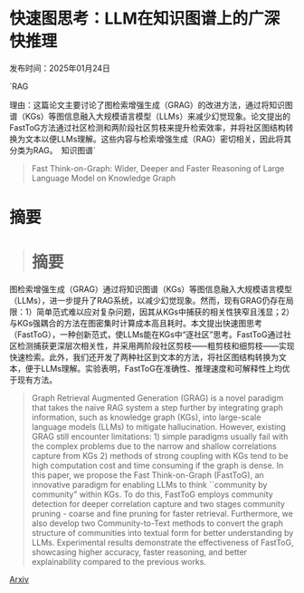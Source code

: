 # 快速图思考：LLM在知识图谱上的广深快推理

发布时间：2025年01月24日

`RAG

理由：这篇论文主要讨论了图检索增强生成（GRAG）的改进方法，通过将知识图谱（KGs）等图信息融入大规模语言模型（LLMs）来减少幻觉现象。论文提出的FastToG方法通过社区检测和两阶段社区剪枝来提升检索效率，并将社区图结构转换为文本以便LLMs理解。这些内容与检索增强生成（RAG）密切相关，因此将其分类为RAG。` `知识图谱`

> Fast Think-on-Graph: Wider, Deeper and Faster Reasoning of Large Language Model on Knowledge Graph

# 摘要

> # 摘要
图检索增强生成（GRAG）通过将知识图谱（KGs）等图信息融入大规模语言模型（LLMs），进一步提升了RAG系统，以减少幻觉现象。然而，现有GRAG仍存在局限：1）简单范式难以应对复杂问题，因其从KGs中捕获的相关性狭窄且浅显；2）与KGs强耦合的方法在图密集时计算成本高且耗时。本文提出快速图思考（FastToG），一种创新范式，使LLMs能在KGs中“逐社区”思考。FastToG通过社区检测捕获更深层次相关性，并采用两阶段社区剪枝——粗剪枝和细剪枝——实现快速检索。此外，我们还开发了两种社区到文本的方法，将社区图结构转换为文本，便于LLMs理解。实验表明，FastToG在准确性、推理速度和可解释性上均优于现有方法。

> Graph Retrieval Augmented Generation (GRAG) is a novel paradigm that takes the naive RAG system a step further by integrating graph information, such as knowledge graph (KGs), into large-scale language models (LLMs) to mitigate hallucination. However, existing GRAG still encounter limitations: 1) simple paradigms usually fail with the complex problems due to the narrow and shallow correlations capture from KGs 2) methods of strong coupling with KGs tend to be high computation cost and time consuming if the graph is dense. In this paper, we propose the Fast Think-on-Graph (FastToG), an innovative paradigm for enabling LLMs to think ``community by community" within KGs. To do this, FastToG employs community detection for deeper correlation capture and two stages community pruning - coarse and fine pruning for faster retrieval. Furthermore, we also develop two Community-to-Text methods to convert the graph structure of communities into textual form for better understanding by LLMs. Experimental results demonstrate the effectiveness of FastToG, showcasing higher accuracy, faster reasoning, and better explainability compared to the previous works.

[Arxiv](https://arxiv.org/abs/2501.14300)